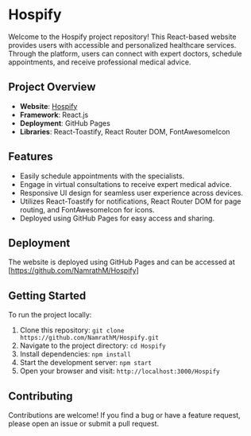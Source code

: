 # Hospify

Welcome to the Hospify project repository! This React-based website provides users with accessible and personalized healthcare services. Through the platform, users can connect with expert doctors, schedule appointments, and receive professional medical advice.

## Project Overview

- **Website**: [Hospify](https://github.com/NamrathM/Hospify/)
- **Framework**: React.js
- **Deployment**: GitHub Pages
- **Libraries**: React-Toastify, React Router DOM, FontAwesomeIcon

## Features

- Easily schedule appointments with the specialists.
- Engage in virtual consultations to receive expert medical advice.
- Responsive UI design for seamless user experience across devices.
- Utilizes React-Toastify for notifications, React Router DOM for page routing, and FontAwesomeIcon for icons.
- Deployed using GitHub Pages for easy access and sharing.

## Deployment

The website is deployed using GitHub Pages and can be accessed at [https://github.com/NamrathM/Hospify]

## Getting Started

To run the project locally:

1. Clone this repository: `git clone https://github.com/NamrathM/Hospify.git`
2. Navigate to the project directory: `cd Hospify`
3. Install dependencies: `npm install`
4. Start the development server: `npm start`
5. Open your browser and visit: `http://localhost:3000/Hospify`

## Contributing

Contributions are welcome! If you find a bug or have a feature request, please open an issue or submit a pull request.


